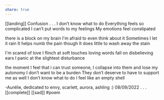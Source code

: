 ```yaml
---
share: true
---
```

[[landing]]
Confusion
.
.
.
I don’t know what to do 
Everything feels so complicated
I can’t put words to my feelings
My emotions feel constipated 

there is a block on my brain
I'm afraid to even think about it
Sometimes I let it rain 
It helps numb the pain though
It does little to wash away the stain

I'm scared of love
I flinch at soft touches
loving words fall on disbelieving ears
I panic at the slightest disturbance

the moment I feel that i can trust someone, 
I collapse into them and lose my autonomy
I don’t want to be a burden 
They don’t deserve to have to support me as well
I don’t know what to do
I feel like an empty shell

-Aurélie, dedicated to envy, scarlett, aurora, ashling :)
08/09/2022
.
.
.
[[complete]] [[sad]] #poem 
